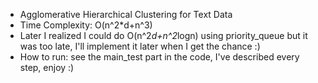 - Agglomerative Hierarchical Clustering for Text Data
- Time Complexity: O(n^2*d+n^3)
- Later I realized I could do O(n^2*d+n^2*logn) using priority_queue but it was too late, I'll implement it later when I get the chance :)
- How to run: see the main_test part in the code, I've described every step, enjoy :)
